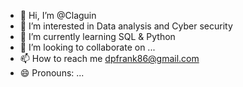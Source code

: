 - 👋 Hi, I’m @Claguin
- 👀 I’m interested in Data analysis and Cyber security
- 🌱 I’m currently learning SQL & Python
- 💞️ I’m looking to collaborate on ...
- 📫 How to reach me dpfrank86@gmail.com
- 😄 Pronouns: ...

<!---
Claguin/Claguin is a ✨ special ✨ repository because its `README.md` (this file) appears on your GitHub profile.
You can click the Preview link to take a look at your changes.
--->
